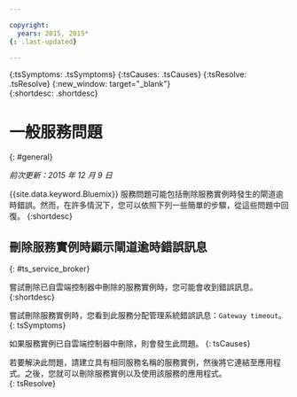 ```yaml
---

copyright:
  years: 2015, 2015*
{: .last-updated}

---
```



{:tsSymptoms: .tsSymptoms} 
{:tsCauses: .tsCauses} 
{:tsResolve: .tsResolve} 
{:new_window: target="_blank"}  
{:shortdesc: .shortdesc}


# 一般服務問題
{: #general}

*前次更新：2015 年 12 月 9 日*

{{site.data.keyword.Bluemix}} 服務問題可能包括刪除服務實例時發生的閘道逾時錯誤。然而，在許多情況下，您可以依照下列一些簡單的步驟，從這些問題中回復。
{:shortdesc}

## 刪除服務實例時顯示閘道逾時錯誤訊息
{: #ts_service_broker}

嘗試刪除已自雲端控制器中刪除的服務實例時，您可能會收到錯誤訊息。
{:shortdesc}


嘗試刪除服務實例時，您看到此服務分配管理系統錯誤訊息：`Gateway timeout`。
{: tsSymptoms}


如果服務實例已自雲端控制器中刪除，則會發生此問題。
{: tsCauses}


若要解決此問題，請建立具有相同服務名稱的服務實例，然後將它連結至應用程式。之後，您就可以刪除服務實例以及使用該服務的應用程式。   
{: tsResolve}


